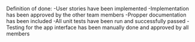 Definition of done:
    -User stories have been implemented
    -Implementation has been approved by the other team members
    -Propper documentation has been included
    -All unit tests have been run and successfully passed
    -Testing for the app interface has been manually done and approved by all members
